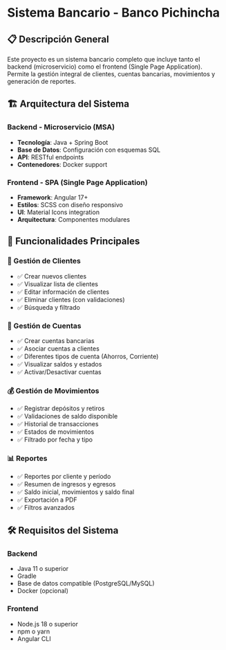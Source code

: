 # Sistema Bancario - Banco Pichincha

## 📋 Descripción General

Este proyecto es un sistema bancario completo que incluye tanto el backend (microservicio) como el frontend (Single Page Application). Permite la gestión integral de clientes, cuentas bancarias, movimientos y generación de reportes.

## 🏗️ Arquitectura del Sistema

### Backend - Microservicio (MSA)
- **Tecnología**: Java + Spring Boot
- **Base de Datos**: Configuración con esquemas SQL
- **API**: RESTful endpoints
- **Contenedores**: Docker support

### Frontend - SPA (Single Page Application)
- **Framework**: Angular 17+
- **Estilos**: SCSS con diseño responsivo
- **UI**: Material Icons integration
- **Arquitectura**: Componentes modulares

## 🚀 Funcionalidades Principales

### 👥 Gestión de Clientes
- ✅ Crear nuevos clientes
- ✅ Visualizar lista de clientes
- ✅ Editar información de clientes
- ✅ Eliminar clientes (con validaciones)
- ✅ Búsqueda y filtrado

### 🏦 Gestión de Cuentas
- ✅ Crear cuentas bancarias
- ✅ Asociar cuentas a clientes
- ✅ Diferentes tipos de cuenta (Ahorros, Corriente)
- ✅ Visualizar saldos y estados
- ✅ Activar/Desactivar cuentas

### 💰 Gestión de Movimientos
- ✅ Registrar depósitos y retiros
- ✅ Validaciones de saldo disponible
- ✅ Historial de transacciones
- ✅ Estados de movimientos
- ✅ Filtrado por fecha y tipo

### 📊 Reportes
- ✅ Reportes por cliente y período
- ✅ Resumen de ingresos y egresos
- ✅ Saldo inicial, movimientos y saldo final
- ✅ Exportación a PDF
- ✅ Filtros avanzados

## 🛠️ Requisitos del Sistema

### Backend
- Java 11 o superior
- Gradle
- Base de datos compatible (PostgreSQL/MySQL)
- Docker (opcional)

### Frontend
- Node.js 18 o superior
- npm o yarn
- Angular CLI